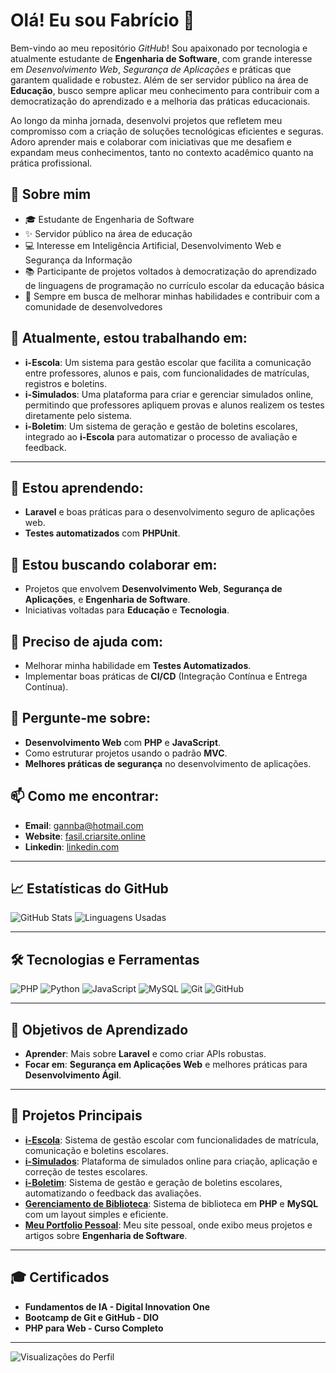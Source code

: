 <!--
**fabriciodemedeiros/fabriciodemedeiros** is a ✨ _special_ ✨ repository because its `README.md` (this file) appears on your GitHub profile.

Here are some ideas to get you started:

- 🔭 I’m currently working on ...
- 🌱 I’m currently learning ...
- 👯 I’m looking to collaborate on ...
- 🤔 I’m looking for help with ...
- 💬 Ask me about ...
- 📫 How to reach me: ...
- 😄 Pronouns: ...
- ⚡ Fun fact: ...
-->

# Olá! Eu sou Fabrício 👋

Bem-vindo ao meu repositório *GitHub*! Sou apaixonado por tecnologia e atualmente estudante de **Engenharia de Software**, com grande interesse em *Desenvolvimento Web*, *Segurança de Aplicações* e práticas que garantem qualidade e robustez. Além de ser servidor público na área de **Educação**, busco sempre aplicar meu conhecimento para contribuir com a democratização do aprendizado e a melhoria das práticas educacionais.

Ao longo da minha jornada, desenvolvi projetos que refletem meu compromisso com a criação de soluções tecnológicas eficientes e seguras. Adoro aprender mais e colaborar com iniciativas que me desafiem e expandam meus conhecimentos, tanto no contexto acadêmico quanto na prática profissional.

## 🚀 Sobre mim

- 🎓 Estudante de Engenharia de Software
- ✨ Servidor público na área de educação
- 💻 Interesse em Inteligência Artificial, Desenvolvimento Web e Segurança da Informação
- 📚 Participante de projetos voltados à democratização do aprendizado de linguagens de programação no currículo escolar da educação básica
- 🎯 Sempre em busca de melhorar minhas habilidades e contribuir com a comunidade de desenvolvedores



## 🔭 Atualmente, estou trabalhando em:
- **i-Escola**: Um sistema para gestão escolar que facilita a comunicação entre professores, alunos e pais, com funcionalidades de matrículas, registros e boletins.
- **i-Simulados**: Uma plataforma para criar e gerenciar simulados online, permitindo que professores apliquem provas e alunos realizem os testes diretamente pelo sistema.
- **i-Boletim**: Um sistema de geração e gestão de boletins escolares, integrado ao **i-Escola** para automatizar o processo de avaliação e feedback.

---

## 🌱 Estou aprendendo:
- **Laravel** e boas práticas para o desenvolvimento seguro de aplicações web.
- **Testes automatizados** com **PHPUnit**.

## 📌 Estou buscando colaborar em:
- Projetos que envolvem **Desenvolvimento Web**, **Segurança de Aplicações**, e **Engenharia de Software**.
- Iniciativas voltadas para **Educação** e **Tecnologia**.

## 🤔 Preciso de ajuda com:
- Melhorar minha habilidade em **Testes Automatizados**.
- Implementar boas práticas de **CI/CD** (Integração Contínua e Entrega Contínua).

## 💬 Pergunte-me sobre:
- **Desenvolvimento Web** com **PHP** e **JavaScript**.
- Como estruturar projetos usando o padrão **MVC**.
- **Melhores práticas de segurança** no desenvolvimento de aplicações.

## 📫 Como me encontrar:
- **Email**: gannba@hotmail.com
- **Website**: [fasil.criarsite.online](https://www.fasil.criarsite.online/)
- **Linkedin**: [linkedin.com](https://www.linkedin.com/in/fabricio-de-medeiros/)

---

## 📈 Estatísticas do GitHub

![GitHub Stats](https://github-readme-stats.vercel.app/api?username=fabriciodemedeiros&show_icons=true&theme=radical)
![Linguagens Usadas](https://github-readme-stats.vercel.app/api/top-langs/?username=fabriciodemedeiros&layout=compact&theme=radical)

---

## 🛠️ Tecnologias e Ferramentas

![PHP](https://img.shields.io/badge/PHP-777BB4?style=for-the-badge&logo=php&logoColor=white)
![Python](https://img.shields.io/badge/Python-3670A0?style=for-the-badge&logo=python&logoColor=ffdd54)
![JavaScript](https://img.shields.io/badge/JavaScript-323330?style=for-the-badge&logo=javascript&logoColor=F7DF1E)
![MySQL](https://img.shields.io/badge/MySQL-005C84?style=for-the-badge&logo=mysql&logoColor=white)
![Git](https://img.shields.io/badge/Git-F05032?style=for-the-badge&logo=git&logoColor=white)
![GitHub](https://img.shields.io/badge/GitHub-181717?style=for-the-badge&logo=github&logoColor=white)

---

## 📘 Objetivos de Aprendizado

- **Aprender**: Mais sobre **Laravel** e como criar APIs robustas.
- **Focar em**: **Segurança em Aplicações Web** e melhores práticas para **Desenvolvimento Ágil**.

---

## 🚀 Projetos Principais

- **[i-Escola](https://www.fasil.criarsite.online/i-School/)**: Sistema de gestão escolar com funcionalidades de matrícula, comunicação e boletins escolares.
- **[i-Simulados](https://www.fasil.criarsite.online/i-Practice)**: Plataforma de simulados online para criação, aplicação e correção de testes escolares.
- **[i-Boletim](https://www.fasil.criarsite.online/i-Grade)**: Sistema de gestão e geração de boletins escolares, automatizando o feedback das avaliações.
- **[Gerenciamento de Biblioteca](https://www.fasil.criarsite.online/i-Library/)**: Sistema de biblioteca em **PHP** e **MySQL** com um layout simples e eficiente.
- **[Meu Portfolio Pessoal](https://www.fasil.criarsite.online/)**: Meu site pessoal, onde exibo meus projetos e artigos sobre **Engenharia de Software**.

---

## 🎓 Certificados

- **Fundamentos de IA - Digital Innovation One**
- **Bootcamp de Git e GitHub - DIO**
- **PHP para Web - Curso Completo**

---

![Visualizações do Perfil](https://komarev.com/ghpvc/?username=seuusuario&color=blue)
